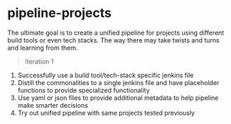 # pipeline-projects

The ultimate goal is to create a unified pipeline for projects using different build tools or even tech stacks. The way there may take twists and turns and learning from them.

> Iteration 1

1. Successfully use a build tool/tech-stack specific jenkins file
2. Distill the commonalities to a single jenkins file and have placeholder functions to provide specialized functionality
3. Use yaml or json files to provide additional metadata to help pipeline make smarter decisions
4. Try out unified pipeline with same projects tested previously
